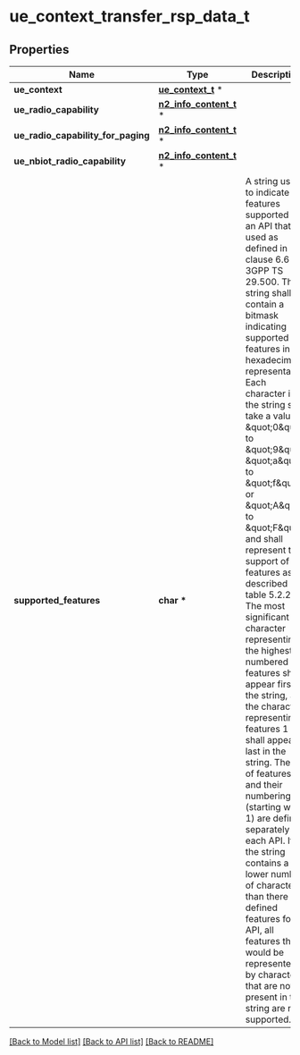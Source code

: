 # ue_context_transfer_rsp_data_t

## Properties
Name | Type | Description | Notes
------------ | ------------- | ------------- | -------------
**ue_context** | [**ue_context_t**](ue_context.md) \* |  | 
**ue_radio_capability** | [**n2_info_content_t**](n2_info_content.md) \* |  | [optional] 
**ue_radio_capability_for_paging** | [**n2_info_content_t**](n2_info_content.md) \* |  | [optional] 
**ue_nbiot_radio_capability** | [**n2_info_content_t**](n2_info_content.md) \* |  | [optional] 
**supported_features** | **char \*** | A string used to indicate the features supported by an API that is used as defined in clause  6.6 in 3GPP TS 29.500. The string shall contain a bitmask indicating supported features in  hexadecimal representation Each character in the string shall take a value of \&quot;0\&quot; to \&quot;9\&quot;,  \&quot;a\&quot; to \&quot;f\&quot; or \&quot;A\&quot; to \&quot;F\&quot; and shall represent the support of 4 features as described in  table 5.2.2-3. The most significant character representing the highest-numbered features shall  appear first in the string, and the character representing features 1 to 4 shall appear last  in the string. The list of features and their numbering (starting with 1) are defined  separately for each API. If the string contains a lower number of characters than there are  defined features for an API, all features that would be represented by characters that are not  present in the string are not supported.  | [optional] 

[[Back to Model list]](../README.md#documentation-for-models) [[Back to API list]](../README.md#documentation-for-api-endpoints) [[Back to README]](../README.md)


